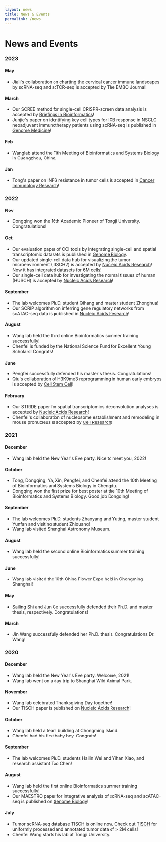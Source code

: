 ```yaml
---
layout: news
title: News & Events
permalink: /news
---
```


# News and Events

### 2023

#### May
- Jiali's collaboration on charting the cervical cancer immune landscapes by scRNA-seq and scTCR-seq is accepted by The EMBO Journal!

#### March
- Our SCREE method for single-cell CRISPR-screen data analysis is accepted by [Briefings in Bioinformatics](https://academic.oup.com/bib/advance-article-abstract/doi/10.1093/bib/bbad123/7095415?utm_source=advanceaccess&utm_campaign=bib&utm_medium=email)!
- Junjie's paper on identifying key cell types for ICB response in NSCLC neoadjuvant immunotherapy patients using scRNA-seq is published in [Genome Medicine](https://link.springer.com/article/10.1186/s13073-023-01164-9)! 

#### Feb
- Wanglab attend the 11th Meeting of Bioinformatics and Systems Biology in Guangzhou, China.

#### Jan
- Tong's paper on INFG resistance in tumor cells is accepted in [Cancer Immunology Research](https://aacrjournals.org/cancerimmunolres/article-abstract/doi/10.1158/2326-6066.CIR-22-0056/714871/Cancer-Cell-Resistance-to-IFN-Can-Occur-via)! 

### 2022

#### Nov
- Dongqing won the 16th Academic Pioneer of Tongji University. Congratulations!

#### Oct
- Our evaluation paper of CCI tools by integrating single-cell and spatial transcriptomic datasets is published in [Genome Biology](https://genomebiology.biomedcentral.com/articles/10.1186/s13059-022-02783-y).
- Our updated single-cell data hub for visualizing the tumor microenvironment (TISCH2) is accepted by [Nucleic Acids Research](https://academic.oup.com/nar/advance-article/doi/10.1093/nar/gkac959/6793806?login=false)! Now it has integrated datasets for 6M cells!
- Our single-cell data hub for investigating the normal tissues of human (HUSCH) is accepted by [Nucleic Acids Research](https://academic.oup.com/nar/advance-article/doi/10.1093/nar/gkac1001/6786201?login=false)!

#### September
- The lab welcomes Ph.D. student Qihang and master student Zhonghua!
- Our SCRIP algorithm on inferring gene regulatory networks from scATAC-seq data is published in [Nucleic Acids Research](https://academic.oup.com/nar/advance-article/doi/10.1093/nar/gkac819/6717821?login=false)!

#### August 
- Wang lab held the third online Bioinformatics summer training successfully!
- Chenfei is funded by the National Science Fund for Excellent Young Scholars! Congrats!

#### June
- Pengfei successfully defended his master's thesis. Congratulations!
- Qiu's collaboration of H3K9me3 reprogramming in human early embryos is accepted by [Cell Stem Cell](https://www.sciencedirect.com/science/article/abs/pii/S1934590922002508)!

#### February
- Our STRIDE paper for spatial transcriptomics deconvolution analyses is accepted by [Nucleic Acids Research](https://academic.oup.com/nar/article/50/7/e42/6543547)!
- Chenfei's collaboration of nucleosome establishment and remodeling in mouse pronucleus is accepted by [Cell Research](https://www.nature.com/articles/s41422-022-00652-8)!

### 2021

#### December
- Wang lab held the New Year's Eve party. Nice to meet you, 2022!

#### October
- Tong, Dongqing, Ya, Xin, Pengfei, and Chenfei attend the 10th Meeting of Bioinformatics and Systems Biology in Chengdu.
- Dongqing won the first prize for best poster at the 10th Meeting of Bioinformatics and Systems Biology. Good job Dongqing!

#### September
- The lab welcomes Ph.D. students Zhaoyang and Yuting, master student Yunfan and visiting student Zhiguang!
- Wang lab visited Shanghai Astronomy Museum.

#### August
- Wang lab held the second online Bioinformatics summer training successfully!

#### June
- Wang lab visited the 10th China Flower Expo held in Chongming Shanghai!

#### May
- Sailing Shi and Jun Ge successfully defended their Ph.D. and master thesis, respectively. Congratulations!

#### March
- Jin Wang successfully defended her Ph.D. thesis. Congratulations Dr. Wang!

### 2020

#### December
- Wang lab held the New Year's Eve party. Welcome, 2021!
- Wang lab went on a day trip to Shanghai Wild Animal Park.

#### November
- Wang lab celebrated Thanksgiving Day together!
- Our TISCH paper is published on [Nucleic Acids Research](https://academic.oup.com/nar/advance-article/doi/10.1093/nar/gkaa1020/5976978)!

#### October
- Wang lab held a team building at Chongming Island.
- Chenfei had his first baby boy. Congrats!

#### September
- The lab welcomes Ph.D. students Hailin Wei and Yihan Xiao, and research assistant Tao Chen!

#### August
- Wang lab held the first online Bioinformatics summer training successfully!
- Our MAESTRO paper for integrative analysis of scRNA-seq and scATAC-seq is published on [Genome Biology](https://genomebiology.biomedcentral.com/articles/10.1186/s13059-020-02116-x)!

#### July
- Tumor scRNA-seq database TISCH is online now. Check out [TISCH](http://tisch.comp-genomics.org/) for uniformly processed and annotated tumor data of > 2M cells! 
- Chenfei Wang starts his lab at Tongji University.
